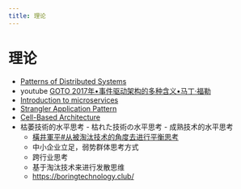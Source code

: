 ```yaml
---
title: 理论
---
```


# 理论

- [Patterns of Distributed Systems](https://martinfowler.com/articles/patterns-of-distributed-systems/)
- youtube [GOTO 2017年•事件驱动架构的多种含义•马丁·福勒](https://youtu.be/STKCRSUsyP0)
- [Introduction to microservices](https://youtu.be/VzBGi_n65iU)
- [Strangler Application Pattern](https://martinfowler.com/bliki/StranglerFigApplication.html)
- [Cell-Based Architecture](https://github.com/wso2/reference-architecture/blob/master/reference-architecture-cell-based.md)
- 枯萎技術的水平思考 - 枯れた技術の水平思考 - 成熟技术的水平思考
  - [橫井軍平#从被淘汰技术的角度去进行平衡思考](https://zh.wikipedia.org/wiki/橫井軍平#从被淘汰技术的角度去进行平衡思考)
  - 中小企业立足，弱势群体思考方式
  - 跨行业思考
  - 基于淘汰技术来进行发散思维
  - https://boringtechnology.club/
